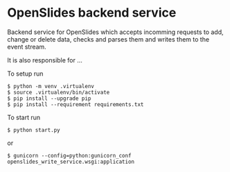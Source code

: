 # OpenSlides backend service

Backend service for OpenSlides which accepts incomming requests to add, change or delete data, checks and parses them and writes them to the event stream.

It is also responsible for ...

To setup run

    $ python -m venv .virtualenv
    $ source .virtualenv/bin/activate
    $ pip install --upgrade pip
    $ pip install --requirement requirements.txt

To start run

    $ python start.py

or

    $ gunicorn --config=python:gunicorn_conf openslides_write_service.wsgi:application
